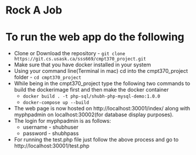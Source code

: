 # Rock A Job

# To run the web app do the following
* Clone or Download the repository -  `git clone https://git.cs.usask.ca/sss669/cmpt370_project.git`
* Make sure that you have docker installed in your system
* Using your command line(Terminal in mac) cd into the cmpt370_project folder - `cd cmpt370_project`
* While being in the cmpt370_project type the following two commands to build the dockerimage first and then make the docker container
    * `docker build . -t php-sql/shubh-php-mysql-demo:1.0.0`
    * `docker-compose up --build`
* The web page is now hosted on http://localhost:30001/index/ along with myphpadmin on localhost:30002(for database display purposes).
* The login for myphpadmin is as follows:
    * username - shubhuser
    * password - shubhpass
* For running the test.php file just follow the above process and go to http://localhost:30001/test.php
